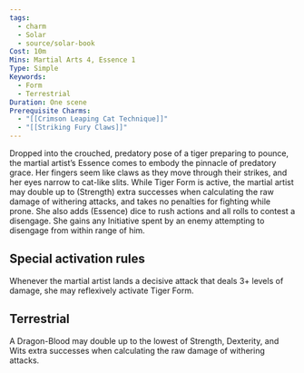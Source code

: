 ```yaml
---
tags:
  - charm
  - Solar
  - source/solar-book
Cost: 10m
Mins: Martial Arts 4, Essence 1
Type: Simple
Keywords:
  - Form
  - Terrestrial
Duration: One scene
Prerequisite Charms:
  - "[[Crimson Leaping Cat Technique]]"
  - "[[Striking Fury Claws]]"
---
```

Dropped into the crouched, predatory pose of a tiger preparing to pounce, the martial artist’s Essence comes to embody the pinnacle of predatory grace. Her fingers seem like claws as they move through their strikes, and her eyes narrow to cat-like slits. While Tiger Form is active, the martial artist may double up to (Strength) extra successes when calculating the raw damage of withering attacks, and takes no penalties for fighting while prone. She also adds (Essence) dice to rush actions and all rolls to contest a disengage. She gains any Initiative spent by an enemy attempting to disengage from within range of him. 

## Special activation rules

Whenever the martial artist lands a decisive attack that deals 3+ levels of damage, she may reflexively activate Tiger Form. 

## Terrestrial

A Dragon-Blood may double up to the lowest of Strength, Dexterity, and Wits extra successes when calculating the raw damage of withering attacks.
